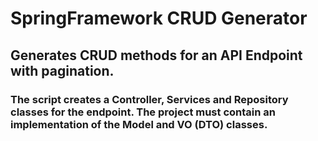 # SpringFramework CRUD Generator

## Generates CRUD methods for an API Endpoint with pagination.

### The script creates a Controller, Services and Repository classes for the endpoint. The project must contain an implementation of the Model and VO (DTO) classes.
